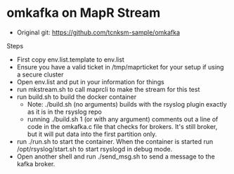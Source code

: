 # omkafka on MapR Stream

- Original git: https://github.com/tcnksm-sample/omkafka

Steps
- First copy env.list.template to env.list
- Ensure you have a valid ticket in /tmp/maprticket for your setup if using a secure cluster
- Open env.list and put in your information for things
- run mkstream.sh to call maprcli to make the stream for this test
- run build.sh to build the docker container
  - Note: ./build.sh (no arguments) builds with the rsyslog plugin exactly as it is in the rsyslog repo
  - running ./build.sh 1 (or with any argument) comments out a line of code in the omkafka.c file that checks for brokers. It's still broker, but it will put data into the first partition only. 
- run ./run.sh to start the container. When the container is started run /opt/rsyslog/start.sh to start rsyslogd in debug mode. 
- Open another shell and run ./send_msg.sh to send a message to the kafka broker. 

